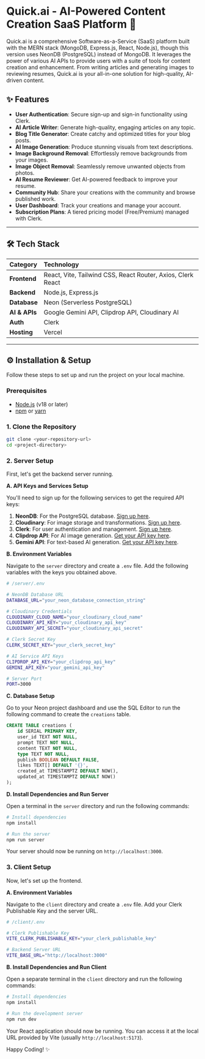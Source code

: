 # Quick.ai - AI-Powered Content Creation SaaS Platform 🚀

Quick.ai is a comprehensive Software-as-a-Service (SaaS) platform built with the MERN stack (MongoDB, Express.js, React, Node.js), though this version uses NeonDB (PostgreSQL) instead of MongoDB. It leverages the power of various AI APIs to provide users with a suite of tools for content creation and enhancement. From writing articles and generating images to reviewing resumes, Quick.ai is your all-in-one solution for high-quality, AI-driven content.

[](https://saas-pi-silk.vercel.app/)

## ✨ Features

  * **User Authentication**: Secure sign-up and sign-in functionality using Clerk.
  * **AI Article Writer**: Generate high-quality, engaging articles on any topic.
  * **Blog Title Generator**: Create catchy and optimized titles for your blog posts.
  * **AI Image Generation**: Produce stunning visuals from text descriptions.
  * **Image Background Removal**: Effortlessly remove backgrounds from your images.
  * **Image Object Removal**: Seamlessly remove unwanted objects from photos.
  * **AI Resume Reviewer**: Get AI-powered feedback to improve your resume.
  * **Community Hub**: Share your creations with the community and browse published work.
  * **User Dashboard**: Track your creations and manage your account.
  * **Subscription Plans**: A tiered pricing model (Free/Premium) managed with Clerk.

-----

## 🛠️ Tech Stack

| Category      | Technology                                                                                                                                                                                          |
| :------------ | :-------------------------------------------------------------------------------------------------------------------------------------------------------------------------------------------------- |
| **Frontend** | React, Vite, Tailwind CSS, React Router, Axios, Clerk React                                                                                                                                         |
| **Backend** | Node.js, Express.js                                                                                                                                                                                 |
| **Database** | Neon (Serverless PostgreSQL)                                                                                                                                                                        |
| **AI & APIs** | Google Gemini API, Clipdrop API, Cloudinary AI                                                                                                                                                      |
| **Auth** | Clerk                                                                                                                                                                                               |
| **Hosting** | Vercel                                                                                                                                                                                              |

-----

## ⚙️ Installation & Setup

Follow these steps to set up and run the project on your local machine.

### Prerequisites

  * [Node.js](https://nodejs.org/en) (v18 or later)
  * [npm](https://www.npmjs.com/) or [yarn](https://yarnpkg.com/)

### 1\. Clone the Repository

```bash
git clone <your-repository-url>
cd <project-directory>
```

### 2\. Server Setup

First, let's get the backend server running.

**A. API Keys and Services Setup**

You'll need to sign up for the following services to get the required API keys:

1.  **NeonDB**: For the PostgreSQL database. [Sign up here](https://neon.tech).
2.  **Cloudinary**: For image storage and transformations. [Sign up here](https://cloudinary.com/users/register_free).
3.  **Clerk**: For user authentication and management. [Sign up here](https://clerk.com/).
4.  **Clipdrop API**: For AI image generation. [Get your API key here](https://clipdrop.co/apis).
5.  **Gemini API**: For text-based AI generation. [Get your API key here](https://aistudio.google.com/apikey).

**B. Environment Variables**

Navigate to the `server` directory and create a `.env` file. Add the following variables with the keys you obtained above.

```bash
# /server/.env

# NeonDB Database URL
DATABASE_URL="your_neon_database_connection_string"

# Cloudinary Credentials
CLOUDINARY_CLOUD_NAME="your_cloudinary_cloud_name"
CLOUDINARY_API_KEY="your_cloudinary_api_key"
CLOUDINARY_API_SECRET="your_cloudinary_api_secret"

# Clerk Secret Key
CLERK_SECRET_KEY="your_clerk_secret_key"

# AI Service API Keys
CLIPDROP_API_KEY="your_clipdrop_api_key"
GEMINI_API_KEY="your_gemini_api_key"

# Server Port
PORT=3000
```

**C. Database Setup**

Go to your Neon project dashboard and use the SQL Editor to run the following command to create the `creations` table.

```sql
CREATE TABLE creations (
    id SERIAL PRIMARY KEY,
    user_id TEXT NOT NULL,
    prompt TEXT NOT NULL,
    content TEXT NOT NULL,
    type TEXT NOT NULL,
    publish BOOLEAN DEFAULT FALSE,
    likes TEXT[] DEFAULT '{}',
    created_at TIMESTAMPTZ DEFAULT NOW(),
    updated_at TIMESTAMPTZ DEFAULT NOW()
);
```

**D. Install Dependencies and Run Server**

Open a terminal in the `server` directory and run the following commands:

```bash
# Install dependencies
npm install

# Run the server
npm run server
```

Your server should now be running on `http://localhost:3000`.

### 3\. Client Setup

Now, let's set up the frontend.

**A. Environment Variables**

Navigate to the `client` directory and create a `.env` file. Add your Clerk Publishable Key and the server URL.

```bash
# /client/.env

# Clerk Publishable Key
VITE_CLERK_PUBLISHABLE_KEY="your_clerk_publishable_key"

# Backend Server URL
VITE_BASE_URL="http://localhost:3000"
```

**B. Install Dependencies and Run Client**

Open a separate terminal in the `client` directory and run the following commands:

```bash
# Install dependencies
npm install

# Run the development server
npm run dev
```

Your React application should now be running. You can access it at the local URL provided by Vite (usually `http://localhost:5173`).

Happy Coding\! ✨
